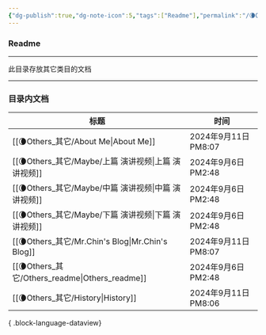 ```yaml
---
{"dg-publish":true,"dg-note-icon":5,"tags":["Readme"],"permalink":"/🌘Others_其它/Others_readme/","dgPassFrontmatter":true,"noteIcon":5,"created":"2024-08-24T23:09:56.006+08:00","updated":"2024-09-06T14:48:08.801+08:00"}
---
```


### Readme
--- 
此目录存放其它类目的文档
***
### 目录内文档
| 标题                                                | 时间                 |
| ------------------------------------------------- | ------------------ |
| [[🌘Others_其它/About Me\|About Me]]             | 2024年9月11日 PM8:07  |
| [[🌘Others_其它/Maybe/上篇 演讲视频\|上篇 演讲视频]]         | 2024年9月6日 PM2:48   |
| [[🌘Others_其它/Maybe/中篇  演讲视频\|中篇  演讲视频]]       | 2024年9月6日 PM2:48   |
| [[🌘Others_其它/Maybe/下篇  演讲视频\|下篇  演讲视频]]       | 2024年9月6日 PM2:48   |
| [[🌘Others_其它/Mr.Chin's Blog\|Mr.Chin's Blog]] | 2024年9月11日 PM8:07  |
| [[🌘Others_其它/Others_readme\|Others_readme]]   | 2024年9月6日 PM2:48   |
| [[🌘Others_其它/History\|History]]               | 2024年9月11日 PM8:06  |

{ .block-language-dataview}

